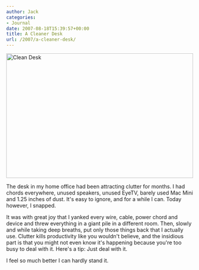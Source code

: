 ```yaml
---
author: Jack
categories:
- Journal
date: 2007-08-18T15:39:57+00:00
title: A Cleaner Desk
url: /2007/a-cleaner-desk/
---
```


[<img src="https://farm2.static.flickr.com/1413/1163273356_68d3a691f1.jpg" width="500" height="333" alt="Clean Desk" />][1] 

The desk in my home office had been attracting clutter for months. I had chords everywhere, unused speakers, unused EyeTV, barely used Mac Mini and 1.25 inches of dust. It's easy to ignore, and for a while I can. Today however, I snapped. 

It was with great joy that I yanked every wire, cable, power chord and device and threw everything in a giant pile in a different room. Then, slowly and while taking deep breaths, put only those things back that I actually use. Clutter kills productivity like you wouldn't believe, and the insidious part is that you might not even know it's happening because you're too busy to deal with it. Here's a tip: Just deal with it. 

I feel so much better I can hardly stand it.

 [1]: http://www.flickr.com/photos/jbaty/1163273356/ "Photo Sharing"